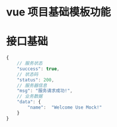 # vue 项目基础模板功能

# 接口基础
```javascript
{
	// 服务状态
	"success": true,
	// 状态码
	"status": 200,
	// 服务器信息
	"msg": "服务请求成功!",
	// 业务数据
	"data": {
		"name":  "Welcome Use Mock!"
	}
}
```